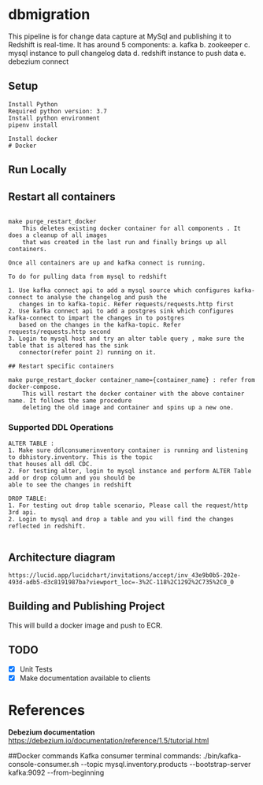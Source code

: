 # dbmigration
This pipeline is for change data capture at MySql and publishing it to Redshift is real-time.
It has around 5 components:
a. kafka
b. zookeeper
c. mysql instance to pull changelog data
d. redshift instance to push data
e. debezium connect

## Setup
```shell script
Install Python
Required python version: 3.7
Install python environment
pipenv install

Install docker
# Docker
```
## Run Locally
## Restart all containers
```shell script

make purge_restart_docker
    This deletes existing docker container for all components . It does a cleanup of all images 
    that was created in the last run and finally brings up all containers.

Once all containers are up and kafka connect is running.

To do for pulling data from mysql to redshift

1. Use kafka connect api to add a mysql source which configures kafka-connect to analyse the changelog and push the 
   changes in to kafka-topic. Refer requests/requests.http first 
2. Use kafka connect api to add a postgres sink which configures kafka-connect to impart the changes in to postgres 
   based on the changes in the kafka-topic. Refer requests/requests.http second
3. Login to mysql host and try an alter table query , make sure the table that is altered has the sink
   connector(refer point 2) running on it.

## Restart specific containers

make purge_restart_docker container_name={container_name} : refer from docker-compose.
    This will restart the docker container with the above container name. It follows the same procedure
    deleting the old image and container and spins up a new one.

```

### Supported DDL Operations
```
ALTER TABLE : 
1. Make sure ddlconsumerinventory container is running and listening to dbhistory.inventory. This is the topic 
that houses all ddl CDC. 
2. For testing alter, login to mysql instance and perform ALTER Table add or drop column and you should be
able to see the changes in redshift

DROP TABLE:
1. For testing out drop table scenario, Please call the request/http 3rd api.
2. Login to mysql and drop a table and you will find the changes reflected in redshift.


```


## Architecture diagram
```
https://lucid.app/lucidchart/invitations/accept/inv_43e9b0b5-202e-493d-adb5-d3c8191987ba?viewport_loc=-3%2C-118%2C1292%2C735%2C0_0
```

## Building and Publishing Project
This will build a docker image and push to ECR.

## TODO
- [x] Unit Tests
- [x] Make documentation available to clients

# References
**Debezium documentation**
https://debezium.io/documentation/reference/1.5/tutorial.html


##Docker commands
Kafka consumer terminal commands:
./bin/kafka-console-consumer.sh --topic mysql.inventory.products --bootstrap-server kafka:9092 --from-beginning
